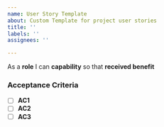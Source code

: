 ```yaml
---
name: User Story Template
about: Custom Template for project user stories
title: ''
labels: ''
assignees: ''

---
```


As a **role** I can **capability** so that **received benefit**

### Acceptance Criteria
- [ ] **AC1** 
- [ ] **AC2** 
- [ ] **AC3**
